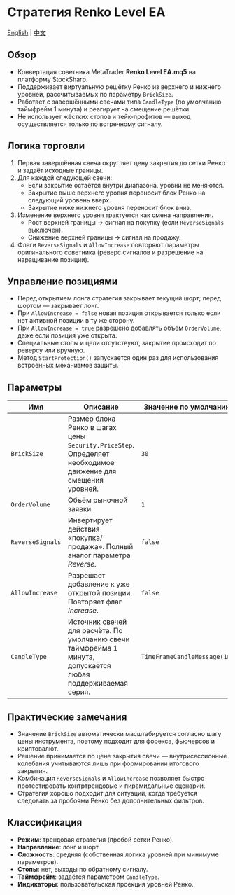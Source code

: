 # Стратегия Renko Level EA
[English](README.md) | [中文](README_cn.md)

## Обзор
- Конвертация советника MetaTrader **Renko Level EA.mq5** на платформу StockSharp.
- Поддерживает виртуальную решётку Ренко из верхнего и нижнего уровней, рассчитываемых по параметру `BrickSize`.
- Работает с завершёнными свечами типа `CandleType` (по умолчанию таймфрейм 1 минута) и реагирует на смещение решётки.
- Не использует жёстких стопов и тейк-профитов — выход осуществляется только по встречному сигналу.

## Логика торговли
1. Первая завершённая свеча округляет цену закрытия до сетки Ренко и задаёт исходные границы.
2. Для каждой следующей свечи:
   - Если закрытие остаётся внутри диапазона, уровни не меняются.
   - Закрытие выше верхнего уровня переносит блок Ренко на следующий уровень вверх.
   - Закрытие ниже нижнего уровня переносит блок вниз.
3. Изменение верхнего уровня трактуется как смена направления.
   - Рост верхней границы → сигнал на покупку (если `ReverseSignals` выключен).
   - Снижение верхней границы → сигнал на продажу.
4. Флаги `ReverseSignals` и `AllowIncrease` повторяют параметры оригинального советника (реверс сигналов и разрешение на наращивание позиции).

## Управление позициями
- Перед открытием лонга стратегия закрывает текущий шорт; перед шортом — закрывает лонг.
- При `AllowIncrease = false` новая позиция открывается только если нет активной позиции в ту же сторону.
- При `AllowIncrease = true` разрешено добавлять объём `OrderVolume`, даже если позиция уже открыта.
- Специальные стопы и цели отсутствуют, закрытие происходит по реверсу или вручную.
- Метод `StartProtection()` запускается один раз для использования встроенных механизмов защиты.

## Параметры
| Имя | Описание | Значение по умолчанию | Оптимизация |
| --- | --- | --- | --- |
| `BrickSize` | Размер блока Ренко в шагах цены `Security.PriceStep`. Определяет необходимое движение для смещения уровней. | `30` | Да (10 → 100 шаг 10) |
| `OrderVolume` | Объём рыночной заявки. | `1` | Нет |
| `ReverseSignals` | Инвертирует действия «покупка/продажа». Полный аналог параметра *Reverse*. | `false` | Нет |
| `AllowIncrease` | Разрешает добавление к уже открытой позиции. Повторяет флаг *Increase*. | `false` | Нет |
| `CandleType` | Источник свечей для расчёта. По умолчанию свечи таймфрейма 1 минута, допускается любая поддерживаемая серия. | `TimeFrameCandleMessage(1m)` | Нет |

## Практические замечания
- Значение `BrickSize` автоматически масштабируется согласно шагу цены инструмента, поэтому подходит для форекса, фьючерсов и криптовалют.
- Решение принимается по цене закрытия свечи — внутрисессионные колебания учитываются лишь при формировании итогового закрытия.
- Комбинация `ReverseSignals` и `AllowIncrease` позволяет быстро протестировать контртрендовые и пирамидальные сценарии.
- Стратегия хорошо подходит для ситуаций, когда требуется следовать за пробоями Ренко без дополнительных фильтров.

## Классификация
- **Режим**: трендовая стратегия (пробой сетки Ренко).
- **Направление**: лонг и шорт.
- **Сложность**: средняя (собственная логика уровней при минимуме параметров).
- **Стопы**: нет, выходы по обратному сигналу.
- **Таймфрейм**: задаётся параметром `CandleType`.
- **Индикаторы**: пользовательская проекция уровней Ренко.
